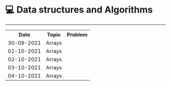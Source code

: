 # 💻 Data structures and Algorithms

-----------------------------------------------------------------------------------------------

<table>
  <tr>
    <th>Date</th>
    <th>Topic</th>
    <th>Problem</th>
  </tr> 
  <tr>
    <td>30-09-2021</td>
    <td>Arrays</td>
    <td></td>
  </tr>
  <tr>
    <td>01-10-2021</td>
    <td>Arrays</td>
    <td></td>
  </tr>
  <tr>
    <td>02-10-2021</td>
    <td>Arrays</td>
    <td></td>
  </tr>
  <tr>
    <td>03-10-2021</td>
    <td>Arrays</td>
    <td></td>
  </tr>
  <tr>
    <td>04-10-2021</td>
    <td>Arrays</td>
    <td></td>
  </tr>
</table>

